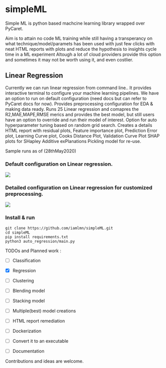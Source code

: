 # simpleML

Simple ML is python based machcine learning library wrapped over PyCaret.

Aim is to attain no code ML training while still having a transperancy on what technique/model/paramets has been used with just few clicks with neat HTML reports with plots and reduce the hypothesis to insights cycle time in a ML experiment
Altough a lot of cloud providers provide this option and sometimes it may not be worth using it, and even costlier.

## Linear Regression 
Currently we can run linear regression from command line.. It provides interactive terminal to configure your machine learning pipelines.
We have an option to run on default configuration (need docs but can refer to PyCaret docs for now).  Provides preprocessing configuration for EDA & making data ready.
Runs 25 Linear regression and comapres the R2,MAE,MAPE,RMSE merics and provides the best model, but still users have an option to override and run their model of interest.
Option for auto hyperparameter tuning based on random grid search.
Creates a details HTML report with residual plots, Feature importance plot, Prediction Error plot, Learning Curve plot, Cooks Distance Plot, Validation Curve Plot
SHAP plots for SHapley Additive exPlanations
Pickling model for re-use.


Sample runs as of (28thMay2020)
### Default configuration on Linear regression.
![](assets/regression/default_regression.gif)

### Detailed configuration on Linear regression for customized preprocessing.
![](assets/regression/preprocessing.gif)

<!-- ![View sample HTML report on Boston data](assets/regression/regression.html) -->

### Install & run
```
git clone https://github.com/iamlmn/simpleML.git
cd simpleML
pip install requirements.txt
python3 auto_regression/main.py
```

TODOs and Planned work : 
- [ ] Classification
- [x] Regression
- [ ] Clustering
- [ ] Blending model
- [ ] Stacking model
- [ ] Multiple(best) model creations
- [ ] HTML report remediation
- [ ] Dockerization
- [ ] Convert it to an executable
- [ ] Documentation


Contributions and ideas are welcome.